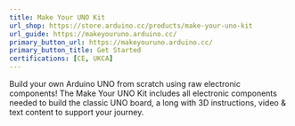 ```yaml
---
title: Make Your UNO Kit
url_shop: https://store.arduino.cc/products/make-your-uno-kit
url_guide: https://makeyouruno.arduino.cc/
primary_button_url: https://makeyouruno.arduino.cc/
primary_button_title: Get Started
certifications: [CE, UKCA]
---
```


Build your own Arduino UNO from scratch using raw electronic components! The Make Your UNO Kit includes all electronic components needed to build the classic UNO board, a long with 3D instructions, video & text content to support your journey.